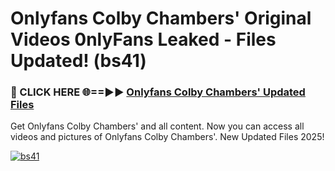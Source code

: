 # Onlyfans Colby Chambers' Original Videos 0nlyFans Leaked - Files Updated! (bs41)

<h3>🔴 CLICK HERE 🌐==►► <a href="https://tinyurl.com/x26r9saj" rel="nofollow">Onlyfans Colby Chambers' Updated Files</a></h3>

Get Onlyfans Colby Chambers' and all content. Now you can access all videos and pictures of Onlyfans Colby Chambers'. New Updated Files 2025!

[![bs41](https://i.imgur.com/LkgZPqh.gif)](https://tinyurl.com/x26r9saj)
